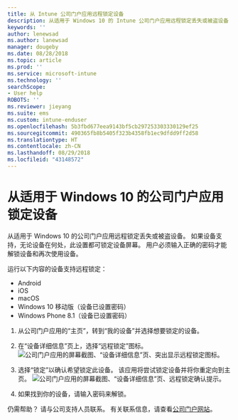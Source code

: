 ```yaml
---
title: 从 Intune 公司门户应用远程锁定设备
description: 从适用于 Windows 10 的 Intune 公司门户应用远程锁定丢失或被盗设备
keywords: ''
author: lenewsad
ms.author: lanewsad
manager: dougeby
ms.date: 08/28/2018
ms.topic: article
ms.prod: ''
ms.service: microsoft-intune
ms.technology: ''
searchScope:
- User help
ROBOTS: ''
ms.reviewer: jieyang
ms.suite: ems
ms.custom: intune-enduser
ms.openlocfilehash: 5b3fbd677eea9143bf5cb297253303330129ef25
ms.sourcegitcommit: 490365fb8b5405f323b4358fb1ec9dfdd9ff2d58
ms.translationtype: HT
ms.contentlocale: zh-CN
ms.lasthandoff: 08/29/2018
ms.locfileid: "43148572"
---
```

# <a name="lock-your-device-from-the-company-portal-app-for-windows-10"></a>从适用于 Windows 10 的公司门户应用锁定设备

从适用于 Windows 10 的公司门户应用远程锁定丢失或被盗设备。 如果设备支持，无论设备在何处，此设置都可锁定设备屏幕。 用户必须输入正确的密码才能解锁设备和再次使用设备。

运行以下内容的设备支持远程锁定：

* Android
* iOS
* macOS
* Windows 10 移动版（设备已设置密码）
* Windows Phone 8.1（设备已设置密码）

1. 从公司门户应用的“主页”，转到“我的设备”并选择想要锁定的设备。

2. 在“设备详细信息”页上，选择“远程锁定”图标。  
   ![公司门户应用的屏幕截图、“设备详细信息”页、突出显示远程锁定图标。](./media/1804_remote_lock_Windows_CPapp_05.png)   
3. 选择“锁定”以确认希望锁定此设备。 该应用将尝试锁定设备并将你重定向到主页。 
   ![公司门户应用的屏幕截图、“设备详细信息”页、远程锁定确认提示。](./media/1804_remote_lock_Windows_CPapp_06.png)  
4. 如果找到你的设备，请输入密码来解锁。  

仍需帮助？ 请与公司支持人员联系。 有关联系信息，请查看[公司门户网站](https://go.microsoft.com/fwlink/?linkid=2010980)。
